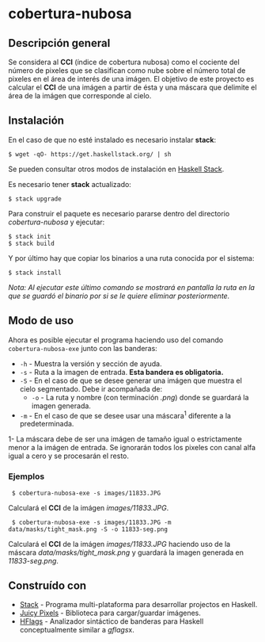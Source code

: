 # **cobertura-nubosa**

## Descripción general

Se considera al **CCI** (índice de cobertura nubosa)  como el cociente del número de pixeles que se clasifican como nube sobre el número total de pixeles en el área de interés de una imágen. El objetivo de este proyecto es calcular el **CCI** de una imágen a partir de ésta y una máscara que delimite el área de la imágen que corresponde al cielo. 

## Instalación

En el caso de que no esté instalado es necesario instalar **stack**:

`$ wget -qO- https://get.haskellstack.org/ | sh`

Se pueden consultar otros modos de instalación en [Haskell Stack](https://docs.haskellstack.org/en/stable/install_and_upgrade/).

Es necesario tener **stack** actualizado:

`$ stack upgrade`



Para construir el paquete es necesario pararse dentro del directorio *cobertura-nubosa* y ejecutar:
```
$ stack init
$ stack build
```
Y por último hay que copiar los binarios a una ruta conocida por el sistema:

`$ stack install`

*Nota: Al ejecutar este último comando se mostrará en pantalla la ruta en la que se guardó el binario por si se le quiere eliminar posteriormente.*

## Modo de uso 

Ahora es posible ejecutar el programa haciendo uso del comando `cobertura-nubosa-exe` junto con las banderas:

* `-h` - Muestra la versión y sección de ayuda.
* `-s` - Ruta a la imagen de entrada. **Esta bandera es obligatoria.**
* `-S` - En el caso de que se desee generar una imágen que muestra el cielo segmentado. Debe ir acompañada de:
  * `-o` - La ruta y nombre (con terminación *.png*) donde se guardará la imagen generada. 
* `-m` - En el caso de que se desee usar una máscara<sup>1</sup> diferente a la predeterminada.
	
1- La máscara debe de ser una imágen de tamaño igual o estrictamente menor a la imágen de entrada. Se ignorarán todos los pixeles con canal alfa igual a cero  y se procesarán el resto. 

### Ejemplos

` $ cobertura-nubosa-exe -s images/11833.JPG`

Calculará el **CCI** de la imágen *images/11833.JPG*.

` $ cobertura-nubosa-exe -s images/11833.JPG -m data/masks/tight_mask.png -S -o 11833-seg.png`

Calculará el **CCI** de la imágen *images/11833.JPG* haciendo uso de la máscara *data/masks/tight_mask.png* y guardará la imagen generada en *11833-seg.png*. 


## Construído con
* [Stack](https://docs.haskellstack.org) - Programa multi-plataforma para desarrollar projectos en Haskell. 
* [Juicy Pixels](https://github.com/Twinside/Juicy.Pixels) - Biblioteca para cargar/guardar imágenes.
* [HFlags](https://github.com/nilcons/hflags) - Analizador sintáctico de banderas para Haskell conceptualmente similar a *gflags*x. 
